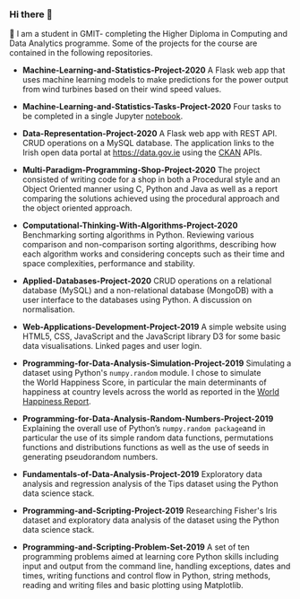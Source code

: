 ### Hi there 👋
🔭 I am a student in GMIT-  completing the Higher Diploma in Computing and Data Analytics programme.
Some of the projects for the course are contained in the following repositories.

- **Machine-Learning-and-Statistics-Project-2020**
A Flask web app that uses machine learning models to make predictions for the power output from wind turbines based on their wind speed values. 

- **Machine-Learning-and-Statistics-Tasks-Project-2020**
Four tasks to be completed in a single Jupyter [notebook](https://github.com/angela1C/Machine-Learning-and-Statistics-Tasks-project-2020/blob/0adb514fea6e8c7d49208d46c303ebf531aee6d0/Tasks.ipynb).  
 
- **Data-Representation-Project-2020**
A Flask web app with REST API. CRUD operations on a MySQL database. The application links to the Irish open data portal at <https://data.gov.ie> using the [CKAN](https://docs.ckan.org/en/latest/api/) APIs.

- **Multi-Paradigm-Programming-Shop-Project-2020**
The project consisted of writing code for a shop in both a Procedural style and an Object Oriented manner using C, Python and Java as well as a report comparing the solutions achieved using the procedural approach and the object oriented approach.

- **Computational-Thinking-With-Algorithms-Project-2020**
Benchmarking sorting algorithms in Python. Reviewing various comparison and non-comparison sorting algorithms, describing how each algorithm works and considering concepts such as their time and space complexities, performance and stability. 

- **Applied-Databases-Project-2020**
CRUD operations on a relational database (MySQL) and a non-relational database (MongoDB) with a user interface to the databases using Python.
A discussion on normalisation.

- **Web-Applications-Development-Project-2019**
A simple website using HTML5, CSS, JavaScript and the JavaScript library D3 for some basic data visualisations. Linked pages and user login.

- **Programming-for-Data-Analysis-Simulation-Project-2019**
Simulating a dataset using Python's `numpy.random` module. I chose to simulate the World Happiness Score, in particular the main determinants of happiness at country levels across the world as reported in the [World Happiness Report](https://worldhappiness.report).

- **Programming-for-Data-Analysis-Random-Numbers-Project-2019**
Explaining the overall use of Python’s `numpy.random package`and in particular the use of  its simple random data functions,  permutations functions and distributions functions as well as the use of seeds in generating pseudorandom numbers.

- **Fundamentals-of-Data-Analysis-Project-2019**
Exploratory data analysis and regression analysis of the Tips dataset using the Python data science stack.

- **Programming-and-Scripting-Project-2019**
Researching Fisher's Iris dataset and exploratory data analysis of the dataset using the Python data science stack. 

- **Programming-and-Scripting-Problem-Set-2019**
A set of ten programming problems aimed at learning core Python skills including input and output from the command line, handling exceptions, dates and times, writing functions and control flow in Python, string methods, reading and writing files and basic plotting using Matplotlib. 




<!--
**angela1C/angela1C** is a ✨ _special_ ✨ repository because its `README.md` (this file) appears on your GitHub profile.

Here are some ideas to get you started:

-  I’m currently working on ...
- 🌱 I’m currently learning ...
- 👯 I’m looking to collaborate on ...
- 🤔 I’m looking for help with ...
- 💬 Ask me about ...
- 📫 How to reach me: ...
- 😄 Pronouns: ...
- ⚡ Fun fact: ...
-->
